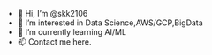 - 👋 Hi, I’m @skk2106
- 👀 I’m interested in Data Science,AWS/GCP,BigData
- 🌱 I’m currently learning AI/ML
- 📫 Contact me here.

<!---
skk2106/skk2106 is a ✨ special ✨ repository because its `README.md` (this file) appears on your GitHub profile.
You can click the Preview link to take a look at your changes.
--->

